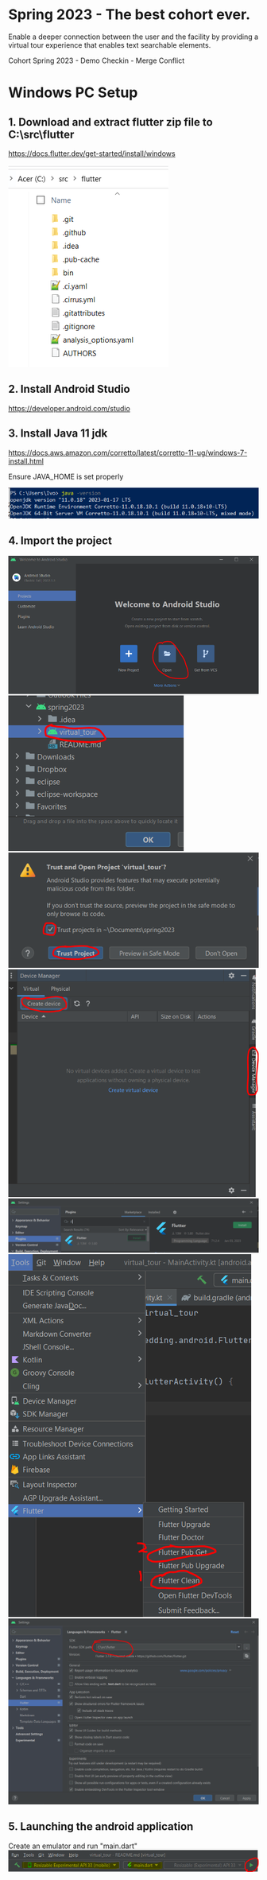 # Spring 2023 - The best cohort ever.

Enable a deeper connection between the user and the facility by providing a virtual tour experience that enables text searchable elements.

Cohort Spring 2023 - Demo Checkin - Merge Conflict

# Windows PC Setup

## 1. Download and extract flutter zip file to C:\src\flutter

https://docs.flutter.dev/get-started/install/windows

![img.png](readme_images/img.png)

## 2. Install Android Studio

https://developer.android.com/studio

## 3. Install Java 11 jdk

https://docs.aws.amazon.com/corretto/latest/corretto-11-ug/windows-7-install.html

Ensure JAVA_HOME is set properly

![InstallJava.PNG](readme_images/InstallJava.PNG)

## 4. Import the project

![Install1.PNG](readme_images/Install1.PNG)
![Install2.PNG](readme_images/Install2.PNG)
![Install3.PNG](readme_images/Install3.PNG)
![Install4.PNG](readme_images/Install4.PNG)
![Install5.PNG](readme_images/Install5.PNG)
![Install6.PNG](readme_images/Install6.PNG)
![Install7.PNG](readme_images/Install7.PNG)

## 5. Launching the android application

Create an emulator and run "main.dart"
![InstallRun.PNG](readme_images/InstallRun.PNG)